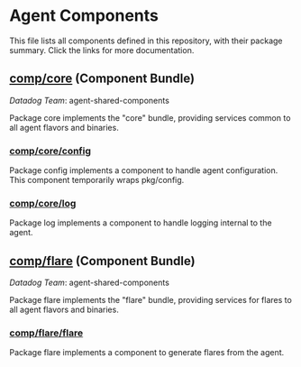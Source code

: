 # Agent Components
<!-- NOTE: this file is auto-generated; do not edit -->

This file lists all components defined in this repository, with their package summary.
Click the links for more documentation.

## [comp/core](https://pkg.go.dev/github.com/DataDog/dd-agent-comp-experiments/comp/core) (Component Bundle)

*Datadog Team*: agent-shared-components

Package core implements the "core" bundle, providing services common to all
agent flavors and binaries.

### [comp/core/config](https://pkg.go.dev/github.com/DataDog/dd-agent-comp-experiments/comp/core/config)

Package config implements a component to handle agent configuration.  This
component temporarily wraps pkg/config.

### [comp/core/log](https://pkg.go.dev/github.com/DataDog/dd-agent-comp-experiments/comp/core/log)

Package log implements a component to handle logging internal to the agent.

## [comp/flare](https://pkg.go.dev/github.com/DataDog/dd-agent-comp-experiments/comp/flare) (Component Bundle)

*Datadog Team*: agent-shared-components

Package flare implements the "flare" bundle, providing services for flares to all
agent flavors and binaries.

### [comp/flare/flare](https://pkg.go.dev/github.com/DataDog/dd-agent-comp-experiments/comp/flare/flare)

Package flare implements a component to generate flares from the agent.
